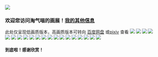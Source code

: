 ![](https://user-images.githubusercontent.com/64893569/183247645-f5e18c9a-08e4-4598-8efd-f76edb38a110.png)
### 欢迎您访问淘气喵的画展！[我的其他信息](https://muselink.cc/taoqila)
此处仅呈现低画质版本，高画质版本可转向 [百度网盘](https://pan.baidu.com/s/1aEz9S4SPS2dgvGnrKheVgg?pwd=love) 或[pixiv](https://www.pixiv.net/users/59091519) 查看
![](https://user-images.githubusercontent.com/64893569/183247646-0d6ce2f4-4ed8-4b47-a5b7-ec31a0bd68cb.png)
![](https://user-images.githubusercontent.com/64893569/183247649-60932776-5eb2-4042-bf47-521cf38dd867.png)
![](https://user-images.githubusercontent.com/64893569/183247650-d5b4fcce-999e-493a-a581-9d86e521625d.png)
![](https://user-images.githubusercontent.com/64893569/183247651-c15f4b57-6549-4697-aaad-53582dd45af3.png)
![](https://user-images.githubusercontent.com/64893569/183247652-504e868d-3dfc-48ca-a5c0-a51ada46f800.png)
![](https://user-images.githubusercontent.com/64893569/183247653-148d2aa9-a589-444c-901c-d392712a44bc.png)
![](https://user-images.githubusercontent.com/64893569/183247655-463a2423-6565-44d2-a60c-588f028dd695.png)
![](https://user-images.githubusercontent.com/64893569/183247656-c61a9d15-8371-4d01-8685-00d1b81ba525.png)
![](https://user-images.githubusercontent.com/64893569/183247657-77d0121b-c399-4a5d-a151-eb00f5599e64.png)
![](https://user-images.githubusercontent.com/64893569/183247658-be8518f7-f528-40d7-94de-a6887fef54f7.png)
![](https://user-images.githubusercontent.com/64893569/183247661-17f11560-16ec-47e3-861a-43e982ad00b5.png)
![](https://user-images.githubusercontent.com/64893569/183247662-6ffbbe4f-f739-46f2-8914-93c7a2ffc8a6.png)
![](https://user-images.githubusercontent.com/64893569/183247663-ebce1a30-a68d-4367-bea7-256953415ebb.png)
![](https://user-images.githubusercontent.com/64893569/183247664-500eed14-c7ec-4ce8-a1ef-2ae523227b37.png)
![](https://user-images.githubusercontent.com/64893569/183247666-007e0f4e-6804-45ab-a031-66f418308ac1.png)
![](https://user-images.githubusercontent.com/64893569/183247669-540587c3-77c6-48d0-87f2-2ba2ce409103.png)
![](https://user-images.githubusercontent.com/64893569/183247671-d15eeff9-604a-4acf-a593-122907edb9b4.png)
![](https://user-images.githubusercontent.com/64893569/183247672-cfc658c0-3d9e-499c-afc2-bc1583c26a37.png)
![](https://user-images.githubusercontent.com/64893569/183247673-53900cf4-28d5-4c87-9e2c-7507d992ff4f.png)
![](https://user-images.githubusercontent.com/64893569/183247675-f360d323-7e08-45b9-8330-fee3740997b3.png)
#### 到底啦！感谢欣赏！
